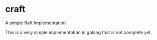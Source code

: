 craft
=====

A simple Raft Implementation

This is a very simple implementation in golang that is not complete yet.
